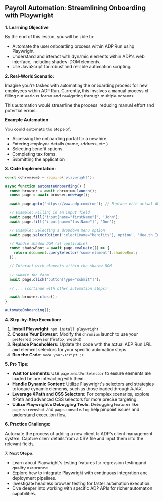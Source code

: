 ##  Payroll Automation: Streamlining Onboarding with Playwright

**1. Learning Objective:** 

By the end of this lesson, you will be able to:

* Automate the user onboarding process within ADP Run using Playwright.
* Understand and interact with dynamic elements within ADP's web interface, including shadow-DOM elements.
* Use JavaScript for robust and reliable automation scripting.

**2. Real-World Scenario:**

Imagine you're tasked with automating the onboarding process for new employees within ADP Run. Currently, this involves a manual process of filling out various forms and navigating through multiple screens.   

This automation would streamline the process, reducing manual effort and potential errors. 

**Example Automation:**

You could automate the steps of:

* Accessing the onboarding portal for a new hire.
* Entering employee details (name, address, etc.).
* Selecting benefit options.
* Completing tax forms.
* Submitting the application.

**3. Code Implementation:**

```javascript
const {chromium} = require('playwright');

async function automateOnboarding() {
  const browser = await chromium.launch();
  const page = await browser.newPage();

  await page.goto("https://www.adp.com/run"); // Replace with actual ADP Run URL

  // Example: Filling in an input field
  await page.fill('input[name="firstName"]', 'John'); 
  await page.fill('input[name="lastName"]', 'Doe');

  // Example: Selecting a dropdown menu option
  await page.selectOption('select[name="benefits"], option', 'Health Insurance');

  // Handle shadow DOM (if applicable)
  const shadowRoot = await page.evaluate(() => {
    return document.querySelector('some-element').shadowRoot;
  });

  // Interact with elements within the shadow DOM
  
  // Submit the form
  await page.click('button[type="submit"]');

  // ... (continue with other automation steps)

  await browser.close();
}

automateOnboarding();
```

**4. Step-by-Step Execution:**

1. **Install Playwright:** `npm install playwright`
2. **Choose Your Browser:** Modify the `chromium` launch to use your preferred browser (firefox, webkit)
3. **Replace Placeholders:** Update the code with the actual ADP Run URL and element selectors for your specific automation steps.
4. **Run the Code:** `node your-script.js`

**5. Pro Tips:**

* **Wait for Elements:**  Use `page.waitForSelector` to ensure elements are loaded before interacting with them.
* **Handle Dynamic Content:** Utilize Playwright's selectors and strategies to locate dynamic elements, such as those loaded through AJAX.
* **Leverage XPath and CSS Selectors:** For complex scenarios, explore XPath and advanced CSS selectors for more precise targeting.
* **Utilize Playwright's Debugging Tools:**  Debugging features like `page.screenshot` and `page.console.log` help pinpoint issues and understand execution flow.

**6. Practice Challenge:**

Automate the process of adding a new client to ADP's client management system. Capture client details from a CSV file and input them into the relevant fields.

**7. Next Steps:**

*  Learn about Playwright's testing features for regression testingand quality assurance.
* Explore how to integrate Playwright with continuous integration and deployment pipelines. 
* Investigate headless browser testing for faster automation execution.
*  Dive deeper into working with specific ADP APIs for richer automation capabilities. 



